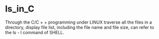 # ls_in_C
Through the C/C + + programming under LINUX traverse all the files in a directory, display file list, including the file name and file size, can refer to the ls - l command of SHELL.
